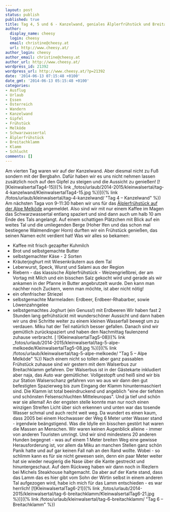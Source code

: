 ```yaml
---
layout: post
status: publish
published: true
title: Tag 4, 5 und 6 - Kanzelwand, geniales Älplerfrühstück und Breitachklamm
author:
  display_name: cheesy
  login: cheesy
  email: christine@cheesy.at
  url: http://www.cheesy.at/
author_login: cheesy
author_email: christine@cheesy.at
author_url: http://www.cheesy.at/
wordpress_id: 21392
wordpress_url: http://www.cheesy.at/?p=21392
date: '2014-06-13 07:15:48 +0100'
date_gmt: '2014-06-13 05:15:48 +0100'
categories:
- Ausflug
- Urlaub
- Essen
- Österreich
- Wandern
- Kanzelwand
- Gipfel
- Frühstück
- Melköde
- Schwarzwassertal
- Älplerfrühstück
- Breitachklamm
- Klamm
- Schlucht
comments: []
---
```

Am vierten Tag waren wir auf der Kanzelwand. Aber diesmal nicht zu Fuß sondern mit der Bergbahn. Dafür haben wir es uns nicht nehmen lassen zusätzlich noch auf den Gipfel zu steigen und die Aussicht zu genießen!
[![KleinwalsertalTag4-15]({% link _fotos/urlaub/2014-2015/kleinwalsertal/tag-4-kanzelwand/KleinwalsertalTag4-15.jpg %})]({% link /fotos/urlaub/kleinwalsertal/tag-4-kanzelwand/ "Tag 4 – Kanzelwand" %})
Am nächsten Taga von 9-11:30 haben wir uns für das [Älplerfrühstück auf der Alpe Melköde](http://www.kleinwalsertal.com/de/aktuelles-und-service/events/%C3%84lplerfr%C3%BChst%C3%BCck+in+deralpe+melk%C3%B6de_e269730) angemeldet. Also sind wir mit nur einem Kaffee im Magen das Schwarzwassertal entlang spaziert und sind dann auch um halb 10 am Ende des Tals angelangt. Auf einem schattigen Plätzchen mit Blick auf ein weites Tal und die umliegenden Berge (Hoher Ifen und das schon mal bestiegene Walmendinger Horn) durften wir ein Frühstück genießen, das seinen Namen echt verdient hat!
Was wir alles so bekamen:
- Kaffee mit frisch gezapfter Kuhmilch
- Brot und selbstgemachte Butter
- selbstgemachter Käse - 2 Sorten
- Kräuterjoghurt mit Wiesenkräutern aus dem Tal
- Leberwurst, Speck, Wurst und Salami aus der Region
- Riebern - das klassische Älplerfrühstück - Weizengrießbrei, der am Vortag mit Milch und ein bisschen Salz gekocht wird und gerade als wir ankamen in der Pfanne in Butter angebrutzelt wurde. Den kann man nachher noch Zuckern, wenn man möchte, ist aber nicht nötig!
- ein ofenfrischer Striezel
- selbstgemachte Marmeladen: Erdbeer, Erdbeer-Rhabarber, sowie Löwenzahngelee
- selbstgemachtes Joghurt (ein Genuss!) mit Erdbeeren
Wir haben fast 2 Stunden lang gefrühstückt mit wunderschöner Aussicht und dann haben wir uns drei Schritte weiter zu einem kleinen Wasserfall bewegt um zu verdauen. Miku hat der Teil natürlich besser gefallen.
Danach sind wir gemütlich zurückspaziert und haben den Nachmittag faulenzend zuhause verbracht.
[
 ![KleinwalsertalTag5-08]({% link _fotos/urlaub/2014-2015/kleinwalsertal/tag-5-alpe-melkoede/KleinwalsertalTag5-08.jpg %})]({% link /fotos/urlaub/kleinwalsertal/tag-5-alpe-melkoede/ "Tag 5 – Alpe Melköde" %})
Nach einem nicht so tollen aber ganz passablen Frühstück zuhause sind wir gestern mit dem Walserbus zur Breitachklamm gefahren. Der Walserbus ist in der Gästekarte inkludiert aber naja, das Auto war gemütlicher. Vollgestopft und heiß sind wir bis zur Station Walserschanz gefahren von wo aus wir dann den gut befestigten Spazierweg bis zum Eingang der Klamm hinuntermaschiert sind.
Die Klamm ist total beeindruckend und angeblich "eine der tiefsten und schönsten Felsenschluchten Mitteleuropas". Und ja tief und schön war sie allemal! An der engsten stelle konnte man nur noch einen winzigen Streifen Licht über sich erkennen und unten war das tosende Wasser schmal und auch recht weit weg. Da wundert es einen kaum, dass 2005 bei einem Hochwasser der Weg 6 Meter unter Wasser stand - irgendwie beängstigend.
Was die Idylle ein bisschen gestört hat waren die Massen an Menschen. Wir waren keinen Augenblick alleine - immer von anderen Touristen umringt. Und wir sind mindestens 20 anderen Hunden begegnet - was auf einem 1 Meter breiten Weg eine gewisse Herausforderung ist, vor allem da Miku an manchen Stellen ganz schön Panik hatte und auf gar keinen Fall nah an den Rand wollte. Wobei - so schlimm kann es für sie nicht gewesen sein, denn ein paar Meter weiter hat sie wieder neugierig die Nase über die Kante gestreckt und hinuntergeschaut.
Auf dem Rückweg haben wir dann noch in Riezlern bei Michels Steakhouse haltgemacht. Da aber auf der Karte stand, dass das Lamm das es hier gibt vom Sohn der Wirtin selbst in einem anderen Tal aufgezogen wird, habe ich mich für das Lamm entschieden - es war herrlich!
[![KleinwalsertalTag6-21]({% link _fotos/urlaub/2014-2015/kleinwalsertal/tag-6-breitachklamm/KleinwalsertalTag6-21.jpg %})]({% link /fotos/urlaub/kleinwalsertal/tag-6-breitachklamm/ "Tag 6 – Breitachklamm" %})

